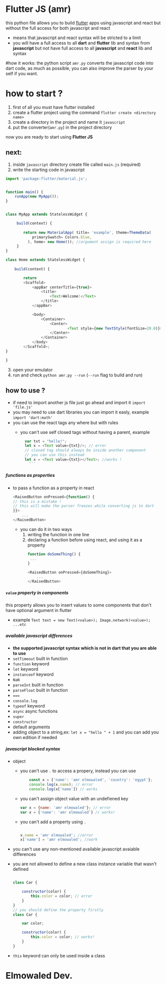 # Flutter JS (amr)
this python file allows you to build [flutter](https://flutter.io/) apps
using javascript and react but without the full access for both javascript and react
- means that javascript and react syntax will be stricted to a limit
- you will have a full access to all **dart** and **flutter** lib and syntax from **javascript** but not have full access to all **javascript** and **react** lib and syntax

#how it works:
the python script `amr.py` converts the javascript code into dart code, as much as possible, you can also improve the parser by your self if you want.

# how to start ?
1. first of all you must have flutter installed
2. create a flutter project using the command `flutter create <directory name>`
3. create a directory in the project and name it `javascript`
4. put the converter(`amr.py`) in the project directory

now you are ready to start using **Flutter JS**

## next:
1. inside `javascript` directory create file called `main.js` (required)
2. write the starting code in javascript
```javascript
import 'package:flutter/material.js';


function main() {
    runApp(new MyApp());
}


class MyApp extends StatelessWidget {

     build(context) {
         
        return new MaterialApp( title= 'example', theme=ThemeData(
            primarySwatch= Colors.blue,
          ), home= new Home()); //argument assign is required here
     }
}

class Home extends StatelessWidget {
    
    build(context) {

        return 
        <Scaffold>
            <appBar centerTitle={true}>
                <title>
                    <Text>Welcome!</Text>
                </title>
            </appBar>

            <body>
                <Container>
                    <Center>
                            <Text style={new TextStyle(fontSize=20.0)}>hello world!</Text>
                    </Center>
                </Container>
            </body>
        </Scaffold>;
}

}
```
3. open your emulator
4. run and check `python amr.py --run` (`--run` flag to build and run)

## how to use ?
* if need to import another js file just go ahead and import it `import 'file.js'`
* you may need to use dart libraries you can import it easly, example `import 'dart:math'`
* you can use the react tags any where but with rules
   * you can't use self closed tags without having a parent, example
          
	  ```javascript
		var txt = "hello!";
		let x = <Text value={txt}/>; // error
		// closed tag should always be inside another component
		// you can use this instead
		let x = <Text value={txt}></Text>; //works !   
          ```
##### functions as properties
* to pass a function as a property in react
	```javascript
	<RaisedButton onPressed={function() {
	// this is a mistake !
	// this will make the parser freezes while converting js to dart
	}}>
		...
	</RaisedButton>
	
	```
	* you can do it in two ways
		1. writing the function in one line
		2. declaring a function before using react, and using it as a property
			```javascript
			function doSomeThing() {
			 ...
			}
			
			<RaisedButton onPressed={doSomeThing}>
				...
			</RaisedButton>
			
			```

##### `value` property in components
this property allows you to insert values to some components that don't have optional argument in flutter
* example
		```
			Text text = new Text(<value>);
			Image.network(<value>);
			...etc
          	```

##### available javascript differences
* **the supported javascript syntax which is not in dart that you are able to use**
* `setTimeout` built in function
* `function` keyword
* `let` keyword
* `instanceof` keyword
* `NaN`
* `parseInt` built in function
* `parseFloat` built in function
* `===`
* `console.log`
* `typeof` keyword
* `async` async functions
* `super`
* `constructor`
* default arguments
* adding object to a string,ex: `let x = "hello " + 1`
and you can add you own edition if needed

##### javascript blocked syntax

* object
    * you can't use `.` to access a propery, instead you can use
        ```javascript
            const x = {'name': 'amr elmowaled', 'country': 'egypt'};
            console.log(x.name); // error
            console.log(x['name']) // works
        ```
    * you can't assign object value with an undefiened key
        ```javascript
        var x = {name: 'amr elmowaled'}; // error
        var x = {'name': 'amr elmowaled'} // works!
        ```
    * you can't add a property using `.`
        ```javascript

        x.name = 'amr elmowaled'; //error
        x['name'] = 'amr elmowaled'; //work
        ```

* you can't use any non-mentioned available javascript avaiable differences

* you are not allowed to define a new class instance variable that wasn't defined
    ```javascript

    class Car {

        constructor(color) {
            this.color = color; // error
        }
    }
    // you should define the property firstly
    class Car {

        var color;

        constructor(color) {
            this.color = color; // works!
        }
    }
    ```


* `this` keyword can only be used inside a class

# **Elmowaled Dev.**
